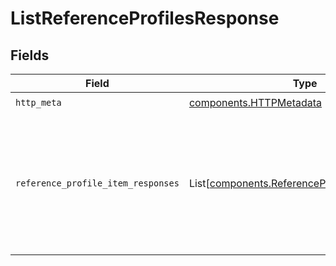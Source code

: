 # ListReferenceProfilesResponse


## Fields

| Field                                                                                                    | Type                                                                                                     | Required                                                                                                 | Description                                                                                              |
| -------------------------------------------------------------------------------------------------------- | -------------------------------------------------------------------------------------------------------- | -------------------------------------------------------------------------------------------------------- | -------------------------------------------------------------------------------------------------------- |
| `http_meta`                                                                                              | [components.HTTPMetadata](../../models/components/httpmetadata.md)                                       | :heavy_check_mark:                                                                                       | N/A                                                                                                      |
| `reference_profile_item_responses`                                                                       | List[[components.ReferenceProfileItemResponse](../../models/components/referenceprofileitemresponse.md)] | :heavy_minus_sign:                                                                                       | The metadata for the summarized dataset profile including paths to JSON and protobuf data                |
